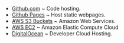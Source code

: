   * [Github.com](https://github.com/) ~ Code hosting.
  * [Github Pages](https://pages.github.com/) ~ Host static webpages.
  * [AWS S3 Buckets](https://aws.amazon.com/s3/) ~ Amazon Web Services.
  * [AWS EC2](https://aws.amazon.com/ec2/) ~ Amazon Elastic Compute Cloud
  * [DigitalOcean](https://digitalocean.com/) ~ Developer Cloud Hosting.